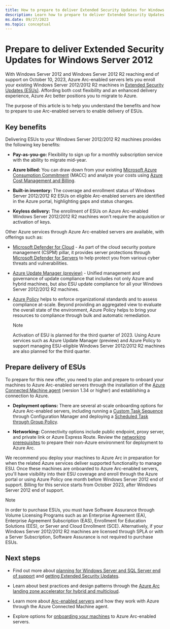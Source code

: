 ```yaml
---
title: How to prepare to deliver Extended Security Updates for Windows Server 2012 through Azure Arc
description: Learn how to prepare to deliver Extended Security Updates for Windows Server 2012 through Azure Arc.
ms.date: 09/27/2023
ms.topic: conceptual
---
```


# Prepare to deliver Extended Security Updates for Windows Server 2012

With Windows Server 2012 and Windows Server 2012 R2 reaching end of support on October 10, 2023, Azure Arc-enabled servers lets you enroll your existing Windows Server 2012/2012 R2 machines in [Extended Security Updates (ESUs)](/windows-server/get-started/extended-security-updates-overview). Affording both cost flexibility and an enhanced delivery experience, Azure Arc better positions you to migrate to Azure.

The purpose of this article is to help you understand the benefits and how to prepare to use Arc-enabled servers to enable delivery of ESUs.

## Key benefits

Delivering ESUs to your Windows Server 2012/2012 R2 machines provides the following key benefits:

- **Pay-as-you-go:** Flexibility to sign up for a monthly subscription service with the ability to migrate mid-year.

- **Azure billed:** You can draw down from your existing [Microsoft Azure Consumption Commitment](/marketplace/azure-consumption-commitment-benefit) (MACC) and analyze your costs using [Azure Cost Management and Billing](../../cost-management-billing/cost-management-billing-overview.md).

- **Built-in inventory:** The coverage and enrollment status of Windows Server 2012/2012 R2 ESUs on eligible Arc-enabled servers are identified in the Azure portal, highlighting gaps and status changes.

- **Keyless delivery:** The enrollment of ESUs on Azure Arc-enabled Windows Server 2012/2012 R2 machines won't require the acquisition or activation of keys.

Other Azure services through Azure Arc-enabled servers are available, with offerings such as:

* [Microsoft Defender for Cloud](../../defender-for-cloud/defender-for-cloud-introduction.md) - As part of the cloud security posture management (CSPM) pillar, it provides server protections through [Microsoft Defender for Servers](../../defender-for-cloud/plan-defender-for-servers.md) to help protect you from various cyber threats and vulnerabilities.
* [Azure Update Manager (preview)](../../update-center/overview.md) - Unified management and governance of update compliance that includes not only Azure and hybrid machines, but also ESU update compliance for all your Windows Server 2012/2012 R2 machines.
* [Azure Policy](../../governance/policy/overview.md) helps to enforce organizational standards and to assess compliance at-scale. Beyond providing an aggregated view to evaluate the overall state of the environment, Azure Policy helps to bring your resources to compliance through bulk and automatic remediation.

    >[!NOTE]
    >Activation of ESU is planned for the third quarter of 2023. Using Azure services such as Azure Update Manager (preview) and Azure Policy to support managing ESU-eligible Windows Server 2012/2012 R2 machines are also planned for the third quarter.

## Prepare delivery of ESUs

To prepare for this new offer, you need to plan and prepare to onboard your machines to Azure Arc-enabled servers through the installation of the [Azure Connected Machine agent](agent-overview.md) (version 1.34 or higher) and establishing a connection to Azure.

- **Deployment options:** There are several at-scale onboarding options for Azure Arc-enabled servers, including running a [Custom Task Sequence](onboard-configuration-manager-custom-task.md) through Configuration Manager and deploying a [Scheduled Task through Group Policy](onboard-group-policy-powershell.md).

- **Networking:** Connectivity options include public endpoint, proxy server, and private link or Azure Express Route. Review the [networking prerequisites](network-requirements.md) to prepare their non-Azure environment for deployment to Azure Arc.

We recommend you deploy your machines to Azure Arc in preparation for when the related Azure services deliver supported functionality to manage ESU. Once these machines are onboarded to Azure Arc-enabled servers, you'll have visibility into their ESU coverage and enroll through the Azure portal or using Azure Policy one month before Windows Server 2012 end of support. Billing for this service starts from October 2023, after Windows Server 2012 end of support.

> [!NOTE]
> In order to purchase ESUs, you must have Software Assurance through Volume Licensing Programs such as an Enterprise Agreement (EA), Enterprise Agreement Subscription (EAS), Enrollment for Education Solutions (EES), or Server and Cloud Enrollment (SCE). Alternatively, if your Windows Server 2012/2012 R2 machines are licensed through SPLA or with a Server Subscription, Software Assurance is not required to purchase ESUs.
> 
## Next steps

* Find out more about [planning for Windows Server and SQL Server end of support](https://www.microsoft.com/en-us/windows-server/extended-security-updates) and [getting Extended Security Updates](/windows-server/get-started/extended-security-updates-deploy).

* Learn about best practices and design patterns through the [Azure Arc landing zone accelerator for hybrid and multicloud](/azure/cloud-adoption-framework/scenarios/hybrid/arc-enabled-servers/eslz-identity-and-access-management).
* Learn more about [Arc-enabled servers](overview.md) and how they work with Azure through the Azure Connected Machine agent.
* Explore options for [onboarding your machines](plan-at-scale-deployment.md) to Azure Arc-enabled servers.
